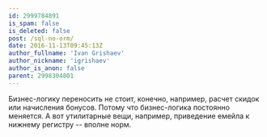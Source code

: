 ```yaml
---
id: 2999784891
is_spam: false
is_deleted: false
post: /sql-no-orm/
date: 2016-11-13T09:45:13Z
author_fullname: 'Ivan Grishaev'
author_nickname: 'igrishaev'
author_is_anon: false
parent: 2998304801
---
```


<p>Бизнес-логику переносить не стоит, конечно, например, расчет скидок или начисления бонусов. Потому что бизнес-логика постоянно меняется. А вот утилитарные вещи, например, приведение емейла к нижнему регистру -- вполне норм.</p>
